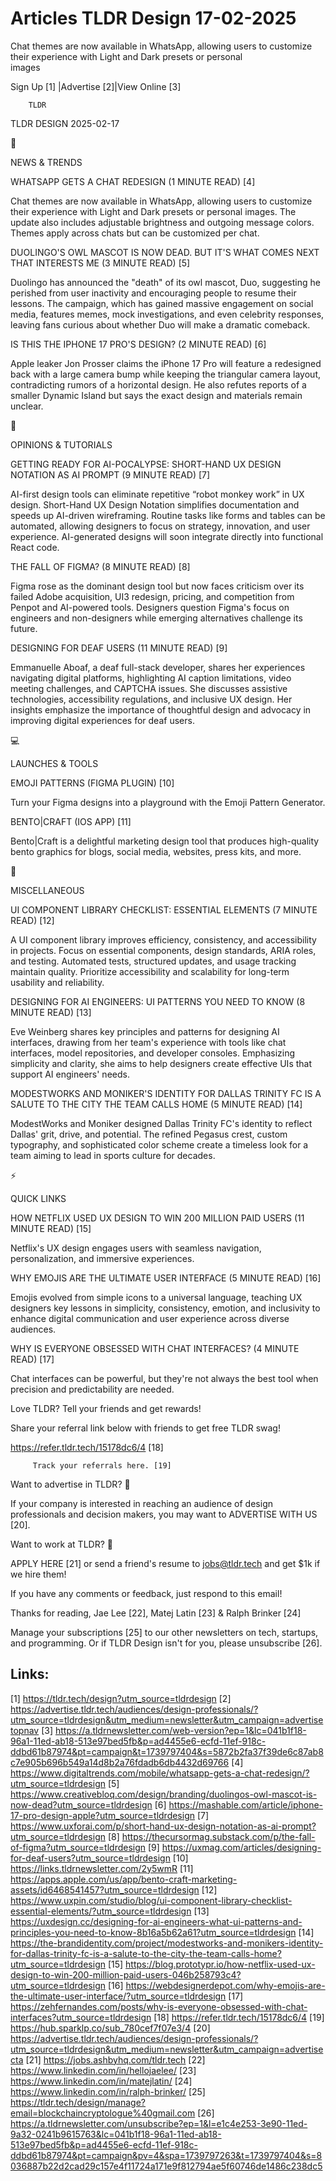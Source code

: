 # Articles TLDR Design 17-02-2025

Chat themes are now available in WhatsApp, allowing users to customize
their experience with Light and Dark presets or personal
images ‌ ‌ ‌ ‌ ‌ ‌ ‌ ‌ ‌ ‌ ‌ ‌ ‌ ‌ ‌ ‌ ‌ ‌ ‌ ‌ ‌ ‌ ‌ ‌ ‌ ‌  ‌ ‌ ‌ ‌ ‌ ‌ ‌ ‌ ‌ ‌ ‌ ‌ ‌ ‌ ‌ ‌ ‌ ‌ ‌ ‌ ‌ ‌ ‌ ‌ ‌ ‌ 


 Sign Up [1] |Advertise [2]|View Online [3] 

		TLDR 

TLDR DESIGN 2025-02-17

📱 

NEWS & TRENDS

 WHATSAPP GETS A CHAT REDESIGN (1 MINUTE READ) [4] 

 Chat themes are now available in WhatsApp, allowing users to
customize their experience with Light and Dark presets or personal
images. The update also includes adjustable brightness and outgoing
message colors. Themes apply across chats but can be customized per
chat. 

 DUOLINGO'S OWL MASCOT IS NOW DEAD. BUT IT'S WHAT COMES NEXT THAT
INTERESTS ME (3 MINUTE READ) [5] 

 Duolingo has announced the "death" of its owl mascot, Duo, suggesting
he perished from user inactivity and encouraging people to resume
their lessons. The campaign, which has gained massive engagement on
social media, features memes, mock investigations, and even celebrity
responses, leaving fans curious about whether Duo will make a dramatic
comeback. 

 IS THIS THE IPHONE 17 PRO'S DESIGN? (2 MINUTE READ) [6] 

 Apple leaker Jon Prosser claims the iPhone 17 Pro will feature a
redesigned back with a large camera bump while keeping the triangular
camera layout, contradicting rumors of a horizontal design. He also
refutes reports of a smaller Dynamic Island but says the exact design
and materials remain unclear. 

🚀 

OPINIONS & TUTORIALS

 GETTING READY FOR AI-POCALYPSE: SHORT-HAND UX DESIGN NOTATION AS AI
PROMPT (9 MINUTE READ) [7] 

 AI-first design tools can eliminate repetitive “robot monkey
work” in UX design. Short-Hand UX Design Notation simplifies
documentation and speeds up AI-driven wireframing. Routine tasks like
forms and tables can be automated, allowing designers to focus on
strategy, innovation, and user experience. AI-generated designs will
soon integrate directly into functional React code. 

 THE FALL OF FIGMA? (8 MINUTE READ) [8] 

 Figma rose as the dominant design tool but now faces criticism over
its failed Adobe acquisition, UI3 redesign, pricing, and competition
from Penpot and AI-powered tools. Designers question Figma's focus on
engineers and non-designers while emerging alternatives challenge its
future. 

 DESIGNING FOR DEAF USERS (11 MINUTE READ) [9] 

 Emmanuelle Aboaf, a deaf full-stack developer, shares her experiences
navigating digital platforms, highlighting AI caption limitations,
video meeting challenges, and CAPTCHA issues. She discusses assistive
technologies, accessibility regulations, and inclusive UX design. Her
insights emphasize the importance of thoughtful design and advocacy in
improving digital experiences for deaf users. 

💻 

LAUNCHES & TOOLS

 EMOJI PATTERNS (FIGMA PLUGIN) [10] 

 Turn your Figma designs into a playground with the Emoji Pattern
Generator. 

 BENTO|CRAFT (IOS APP) [11] 

 Bento|Craft is a delightful marketing design tool that produces
high-quality bento graphics for blogs, social media, websites, press
kits, and more. 

🎁 

MISCELLANEOUS

 UI COMPONENT LIBRARY CHECKLIST: ESSENTIAL ELEMENTS (7 MINUTE READ)
[12] 

 A UI component library improves efficiency, consistency, and
accessibility in projects. Focus on essential components, design
standards, ARIA roles, and testing. Automated tests, structured
updates, and usage tracking maintain quality. Prioritize accessibility
and scalability for long-term usability and reliability. 

 DESIGNING FOR AI ENGINEERS: UI PATTERNS YOU NEED TO KNOW (8 MINUTE
READ) [13] 

 Eve Weinberg shares key principles and patterns for designing AI
interfaces, drawing from her team's experience with tools like chat
interfaces, model repositories, and developer consoles. Emphasizing
simplicity and clarity, she aims to help designers create effective
UIs that support AI engineers' needs. 

 MODESTWORKS AND MONIKER'S IDENTITY FOR DALLAS TRINITY FC IS A SALUTE
TO THE CITY THE TEAM CALLS HOME (5 MINUTE READ) [14] 

 ModestWorks and Moniker designed Dallas Trinity FC's identity to
reflect Dallas' grit, drive, and potential. The refined Pegasus crest,
custom typography, and sophisticated color scheme create a timeless
look for a team aiming to lead in sports culture for decades. 

⚡ 

QUICK LINKS

 HOW NETFLIX USED UX DESIGN TO WIN 200 MILLION PAID USERS (11 MINUTE
READ) [15] 

 Netflix's UX design engages users with seamless navigation,
personalization, and immersive experiences. 

 WHY EMOJIS ARE THE ULTIMATE USER INTERFACE (5 MINUTE READ) [16] 

 Emojis evolved from simple icons to a universal language, teaching UX
designers key lessons in simplicity, consistency, emotion, and
inclusivity to enhance digital communication and user experience
across diverse audiences. 

 WHY IS EVERYONE OBSESSED WITH CHAT INTERFACES? (4 MINUTE READ) [17] 

 Chat interfaces can be powerful, but they're not always the best tool
when precision and predictability are needed. 

Love TLDR? Tell your friends and get rewards!

 Share your referral link below with friends to get free TLDR swag! 

 https://refer.tldr.tech/15178dc6/4 [18] 

		 Track your referrals here. [19] 

Want to advertise in TLDR? 📰

 If your company is interested in reaching an audience of design
professionals and decision makers, you may want to ADVERTISE WITH US
[20]. 

Want to work at TLDR? 💼

 APPLY HERE [21] or send a friend's resume to jobs@tldr.tech and get
$1k if we hire them! 

 If you have any comments or feedback, just respond to this email! 

Thanks for reading, 
Jae Lee [22], Matej Latin [23] & Ralph Brinker [24] 

 Manage your subscriptions [25] to our other newsletters on tech,
startups, and programming. Or if TLDR Design isn't for you, please
unsubscribe [26]. 

 

Links:
------
[1] https://tldr.tech/design?utm_source=tldrdesign
[2] https://advertise.tldr.tech/audiences/design-professionals/?utm_source=tldrdesign&utm_medium=newsletter&utm_campaign=advertisetopnav
[3] https://a.tldrnewsletter.com/web-version?ep=1&lc=041b1f18-96a1-11ed-ab18-513e97bed5fb&p=ad4455e6-ecfd-11ef-918c-ddbd61b87974&pt=campaign&t=1739797404&s=5872b2fa37f39de6c87ab8c7e905b696b549a14d8b2a76fdadb6db4432d69766
[4] https://www.digitaltrends.com/mobile/whatsapp-gets-a-chat-redesign/?utm_source=tldrdesign
[5] https://www.creativebloq.com/design/branding/duolingos-owl-mascot-is-now-dead?utm_source=tldrdesign
[6] https://mashable.com/article/iphone-17-pro-design-apple?utm_source=tldrdesign
[7] https://www.uxforai.com/p/short-hand-ux-design-notation-as-ai-prompt?utm_source=tldrdesign
[8] https://thecursormag.substack.com/p/the-fall-of-figma?utm_source=tldrdesign
[9] https://uxmag.com/articles/designing-for-deaf-users?utm_source=tldrdesign
[10] https://links.tldrnewsletter.com/2y5wmR
[11] https://apps.apple.com/us/app/bento-craft-marketing-assets/id6468541457?utm_source=tldrdesign
[12] https://www.uxpin.com/studio/blog/ui-component-library-checklist-essential-elements/?utm_source=tldrdesign
[13] https://uxdesign.cc/designing-for-ai-engineers-what-ui-patterns-and-principles-you-need-to-know-8b16a5b62a61?utm_source=tldrdesign
[14] https://the-brandidentity.com/project/modestworks-and-monikers-identity-for-dallas-trinity-fc-is-a-salute-to-the-city-the-team-calls-home?utm_source=tldrdesign
[15] https://blog.prototypr.io/how-netflix-used-ux-design-to-win-200-million-paid-users-046b258793c4?utm_source=tldrdesign
[16] https://webdesignerdepot.com/why-emojis-are-the-ultimate-user-interface/?utm_source=tldrdesign
[17] https://zehfernandes.com/posts/why-is-everyone-obsessed-with-chat-interfaces?utm_source=tldrdesign
[18] https://refer.tldr.tech/15178dc6/4
[19] https://hub.sparklp.co/sub_780cef7f07e3/4
[20] https://advertise.tldr.tech/audiences/design-professionals/?utm_source=tldrdesign&utm_medium=newsletter&utm_campaign=advertisecta
[21] https://jobs.ashbyhq.com/tldr.tech
[22] https://www.linkedin.com/in/hellojaelee/
[23] https://www.linkedin.com/in/matejlatin/
[24] https://www.linkedin.com/in/ralph-brinker/
[25] https://tldr.tech/design/manage?email=blockchaincryptologue%40gmail.com
[26] https://a.tldrnewsletter.com/unsubscribe?ep=1&l=e1c4e253-3e90-11ed-9a32-0241b9615763&lc=041b1f18-96a1-11ed-ab18-513e97bed5fb&p=ad4455e6-ecfd-11ef-918c-ddbd61b87974&pt=campaign&pv=4&spa=1739797263&t=1739797404&s=8036887b22d2cad29c157e4f11724a171e9f812794ae5f60746de1486c238dc5